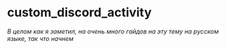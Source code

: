 # custom_discord_activity

_В целом как я заметил, на очень много гайдов на эту тему на русском языке, так что начнем_



